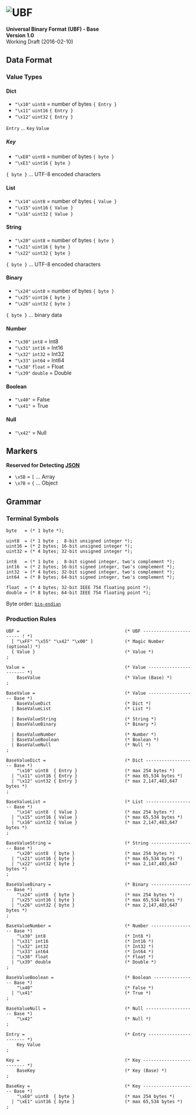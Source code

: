 # ![UBF][ubf-img]

[ubf-img]: http://static.ubfspec.org/img/ubf.svg

**Universal Binary Format (UBF) - Base**  
**Version 1.0**  
Working Draft (2016-02-10)

## Data Format

### Value Types

#### Dict

- `"\x10"` `uint8` = number of bytes `{ Entry }`
- `"\x11"` `uint16` `{ Entry }`
- `"\x12"` `uint32` `{ Entry }`

`Entry` ... `Key` `Value`

##### Key

- `"\xE0"` `uint8` = number of bytes `{ byte }`
- `"\xE1"` `uint16` `{ byte }`

`{ byte }` ... UTF-8 encoded characters

#### List

- `"\x14"` `uint8` = number of bytes `{ Value }`
- `"\x15"` `uint16` `{ Value }`
- `"\x16"` `uint32` `{ Value }`

#### String

- `"\x20"` `uint8` = number of bytes `{ byte }`
- `"\x21"` `uint16` `{ byte }`
- `"\x22"` `uint32` `{ byte }`

`{ byte }` ... UTF-8 encoded characters

#### Binary

- `"\x24"` `uint8` = number of bytes `{ byte }`
- `"\x25"` `uint16` `{ byte }`
- `"\x26"` `uint32` `{ byte }`

`{ byte }` ... binary data

#### Number

- `"\x30"` `int8` = Int8
- `"\x31"` `int16` = Int16
- `"\x32"` `int32` = Int32
- `"\x33"` `int64` = Int64
- `"\x38"` `float` = Float
- `"\x39"` `double` = Double

#### Boolean

- `"\x40"` = False
- `"\x41"` = True

#### Null

- `"\x42"` = Null

## Markers

**Reserved for Detecting [JSON](http://www.json.org/)**

- `\x5B` = `[` ... Array
- `\x7B` = `{` ... Object

## Grammar

### Terminal Symbols

```ebnf
byte   = (* 1 byte *);

uint8  = (* 1 byte ;  8-bit unsigned integer *);
uint16 = (* 2 bytes; 16-bit unsigned integer *);
uint32 = (* 4 bytes; 32-bit unsigned integer *);

int8   = (* 1 byte ;  8-bit signed integer, two's complement *);
int16  = (* 2 bytes; 16-bit signed integer, two's complement *);
int32  = (* 4 bytes; 32-bit signed integer, two's complement *);
int64  = (* 8 bytes; 64-bit signed integer, two's complement *);

float  = (* 4 bytes; 32-bit IEEE 754 floating point *);
double = (* 8 bytes; 64-bit IEEE 754 floating point *);
```

Byte order: [`big-endian`](https://en.wikipedia.org/wiki/Endianness#Big-endian)

### Production Rules

```ebnf
UBF =                                        (* UBF ----------------------- ! *)
  [ "\xFF" "\x55" "\x42" "\x00" ]            (* Magic Number (optional) *)
  { Value }                                  (* Value *)
;

Value =                                      (* Value ----------------------- *)
    BaseValue                                (* Value (Base) *)
;

BaseValue =                                  (* Value ------------------ Base *)
    BaseValueDict                            (* Dict *)
  | BaseValueList                            (* List *)

  | BaseValueString                          (* String *)
  | BaseValueBinary                          (* Binary *)

  | BaseValueNumber                          (* Number *)
  | BaseValueBoolean                         (* Boolean *)
  | BaseValueNull                            (* Null *)
;

BaseValueDict =                              (* Dict ------------------- Base *)
    "\x10" uint8  { Entry }                  (* max 254 bytes *)
  | "\x11" uint16 { Entry }                  (* max 65,534 bytes *)
  | "\x12" uint32 { Entry }                  (* max 2,147,483,647 bytes *)
;

BaseValueList =                              (* List ------------------- Base *)
    "\x14" uint8  { Value }                  (* max 254 bytes *)
  | "\x15" uint16 { Value }                  (* max 65,534 bytes *)
  | "\x16" uint32 { Value }                  (* max 2,147,483,647 bytes *)
;

BaseValueString =                            (* String ----------------- Base *)
    "\x20" uint8  { byte }                   (* max 254 bytes *)
  | "\x21" uint16 { byte }                   (* max 65,534 bytes *)
  | "\x22" uint32 { byte }                   (* max 2,147,483,647 bytes *)
;

BaseValueBinary =                            (* Binary ----------------- Base *)
    "\x24" uint8  { byte }                   (* max 254 bytes *)
  | "\x25" uint16 { byte }                   (* max 65,534 bytes *)
  | "\x26" uint32 { byte }                   (* max 2,147,483,647 bytes *)
;

BaseValueNumber =                            (* Number ----------------- Base *)
    "\x30" int8                              (* Int8 *)
  | "\x31" int16                             (* Int16 *)
  | "\x32" int32                             (* Int32 *)
  | "\x33" int64                             (* Int64 *)
  | "\x38" float                             (* Float *)
  | "\x39" double                            (* Double *)
;

BaseValueBoolean =                           (* Boolean ---------------- Base *)
    "\x40"                                   (* False *)
  | "\x41"                                   (* True *)
;

BaseValueNull =                              (* Null ------------------- Base *)
    "\x42"                                   (* Null *)
;

Entry =                                      (* Entry ----------------------- *)
    Key Value
;

Key =                                        (* Key ------------------------- *)
    BaseKey                                  (* Key (Base) *)
;

BaseKey =                                    (* Key -------------------- Base *)
    "\xE0" uint8  { byte }                   (* max 254 bytes *)
  | "\xE1" uint16 { byte }                   (* max 65,534 bytes *)
;
```
